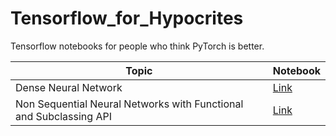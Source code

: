 # Tensorflow_for_Hypocrites

Tensorflow notebooks for people who think PyTorch is better.

| Topic | Notebook |
| ----- | -------- |
| Dense Neural Network | [Link](https://github.com/ryzbaka/Tensorflow_for_Hypocrites/blob/master/Dense_Neural_Network.ipynb)|
| Non Sequential Neural Networks with Functional and Subclassing API | [Link](https://github.com/ryzbaka/Tensorflow_for_Hypocrites/blob/master/Keras_Stuff_1.ipynb) |
